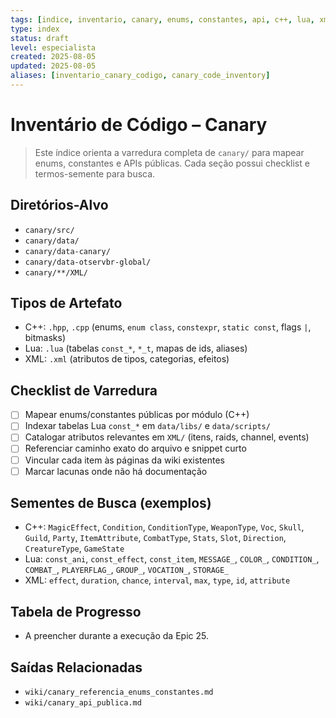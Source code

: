 ```yaml
---
tags: [indice, inventario, canary, enums, constantes, api, c++, lua, xml]
type: index
status: draft
level: especialista
created: 2025-08-05
updated: 2025-08-05
aliases: [inventario_canary_codigo, canary_code_inventory]
---
```


# Inventário de Código – Canary

> Este índice orienta a varredura completa de `canary/` para mapear enums, constantes e APIs públicas. Cada seção possui checklist e termos-semente para busca.

## Diretórios-Alvo
- `canary/src/`
- `canary/data/`
- `canary/data-canary/`
- `canary/data-otservbr-global/`
- `canary/**/XML/`

## Tipos de Artefato
- C++: `.hpp`, `.cpp` (enums, `enum class`, `constexpr`, `static const`, flags `|`, bitmasks)
- Lua: `.lua` (tabelas `const_*`, `*_t`, mapas de ids, aliases)
- XML: `.xml` (atributos de tipos, categorias, efeitos)

## Checklist de Varredura
- [ ] Mapear enums/constantes públicas por módulo (C++)
- [ ] Indexar tabelas Lua `const_*` em `data/libs/` e `data/scripts/`
- [ ] Catalogar atributos relevantes em `XML/` (itens, raids, channel, events)
- [ ] Referenciar caminho exato do arquivo e snippet curto
- [ ] Vincular cada item às páginas da wiki existentes
- [ ] Marcar lacunas onde não há documentação

## Sementes de Busca (exemplos)
- C++: `MagicEffect`, `Condition`, `ConditionType`, `WeaponType`, `Voc`, `Skull`, `Guild`, `Party`, `ItemAttribute`, `CombatType`, `Stats`, `Slot`, `Direction`, `CreatureType`, `GameState`
- Lua: `const_ani`, `const_effect`, `const_item`, `MESSAGE_`, `COLOR_`, `CONDITION_`, `COMBAT_`, `PLAYERFLAG_`, `GROUP_`, `VOCATION_`, `STORAGE_`
- XML: `effect`, `duration`, `chance`, `interval`, `max`, `type`, `id`, `attribute`

## Tabela de Progresso
- A preencher durante a execução da Epic 25.

## Saídas Relacionadas
- `wiki/canary_referencia_enums_constantes.md`
- `wiki/canary_api_publica.md`

